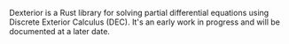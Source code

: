 Dexterior is a Rust library for solving partial differential equations
using Discrete Exterior Calculus (DEC).
It's an early work in progress and will be documented at a later date.
